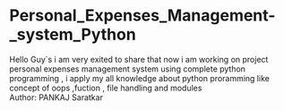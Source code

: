 # Personal_Expenses_Management-_system_Python
Hello Guy`s i am very exited to share that now  i am working on project personal expenses management system using complete python programming , i apply my all knowledge  about python proramming like concept of oops ,fuction , file handling and modules 
<br>
Author: PANKAJ Saratkar
<br>
